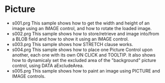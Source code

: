 # Picture

* s001.prg This sample shows how to get the width and height of an image using an IMAGE control, and how to rotate the loaded image.
* s002.prg This sample shows how to store/retrieve and image into/from a BLOB field and how to show it using an IMAGE control.
* s003.prg This sample shows how STRETCH clause works.
* s004.prg This sample shows how to place one Picture Control upon another, each one with its own ON CLICK and TOOLTIP. It also shows how to dynamicaly set the excluded area of the "background" picture control, using DATA aExcludeArea.
* s005.prg This sample shows how to paint an image using PICTURE and IMAGE controls. 
